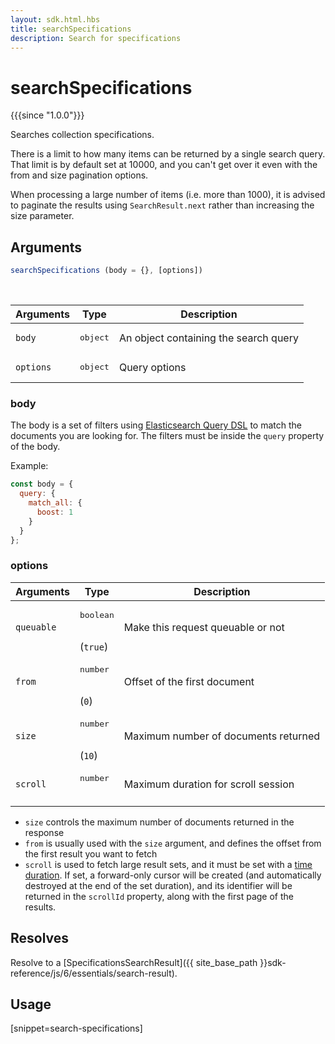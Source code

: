 ```yaml
---
layout: sdk.html.hbs
title: searchSpecifications
description: Search for specifications
---
```


# searchSpecifications

{{{since "1.0.0"}}}

Searches collection specifications.

There is a limit to how many items can be returned by a single search query.
That limit is by default set at 10000, and you can't get over it even with the from and size pagination options.

<div class="alert alert-info">
  When processing a large number of items (i.e. more than 1000), it is advised to paginate the results using <code>SearchResult.next</code> rather than increasing the size parameter.
</div>

## Arguments

```javascript
searchSpecifications (body = {}, [options])
```

<br/>

| Arguments    | Type    | Description |
|--------------|---------|-------------|
| ``body`` | <pre>object</pre> | An object containing the search query    |
| ``options`` | <pre>object</pre> | Query options    |


### body

The body is a set of filters using [Elasticsearch Query DSL](https://www.elastic.co/guide/en/elasticsearch/reference/5.6/search-request-body.html) to match the documents you are looking for.
The filters must be inside the `query` property of the body.

Example:

```js
const body = {
  query: {
    match_all: {
      boost: 1
    }
  }
};
```

### options

|  Arguments     |  Type     |  Description  |
| -------------- | --------- | ------------- |
| `queuable` | <pre>boolean</pre><br/>(`true`) | Make this request queuable or not |
| ``from`` | <pre>number</pre><br/>(`0`) | Offset of the first document    |
| ``size`` | <pre>number</pre><br/>(`10`) | Maximum number of documents returned    |
| ``scroll`` | <pre>number</pre><br/> | Maximum duration for scroll session    |

* `size` controls the maximum number of documents returned in the response
* `from` is usually used with the `size` argument, and defines the offset from the first result you want to fetch
* `scroll` is used to fetch large result sets, and it must be set with a [time duration](https://www.elastic.co/guide/en/elasticsearch/reference/5.6/common-options.html#time-units). If set, a forward-only cursor will be created (and automatically destroyed at the end of the set duration), and its identifier will be returned in the `scrollId` property, along with the first page of the results.

## Resolves

Resolve to a [SpecificationsSearchResult]({{ site_base_path }}sdk-reference/js/6/essentials/search-result).

## Usage

[snippet=search-specifications]
